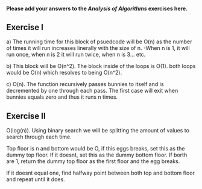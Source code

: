 #### Please add your answers to the ***Analysis of  Algorithms*** exercises here.

## Exercise I

a) The running time for this block of psuedcode will be O(n) as the number of times it will run increases linerally with the size of n. 
    -When n is 1, it will run once, when n is 2 it will run twice, when n is 3... etc.

b) This block will be O(n^2). The block inside of the loops is O(1). both loops would be O(n) which resolves to being O(n^2).


c) O(n). The function recursively passes bunnies to itself and is decremented by one through each pass. The first case will exit when bunnies equals zero and thus it runs n times. 

## Exercise II


O(log(n)). Using binary search we will be splitting the amount of values to search through each time. 

Top floor is n and bottom would be O, if this eggs breaks, set this as the dummy top floor. If it doesnt, set this as the dummy bottom floor. If borth are 1, return the dummy top floor as the first floor and the egg breaks.

If it doesnt equal one, find halfway point between both top and bottom floor and repeat until it does.


